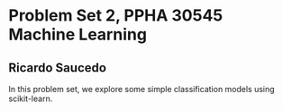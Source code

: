 # Problem Set 2, PPHA 30545 Machine Learning
## Ricardo Saucedo

In this problem set, we explore some simple classification models using scikit-learn.
